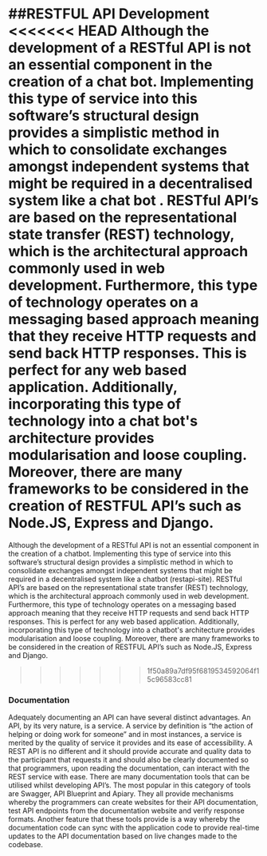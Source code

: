 ##RESTFUL API Development
<<<<<<< HEAD
Although the development of a RESTful API is not an essential component in the creation of a chat bot. Implementing this type of service into this software’s structural design provides a simplistic method in which to consolidate exchanges amongst independent systems that might be required in a decentralised system like a chat bot . RESTful API’s are based on the representational state transfer (REST) technology, which is the architectural approach commonly used in web development. Furthermore, this type of technology operates on a messaging based approach meaning that they receive HTTP requests and send back HTTP responses. This is perfect for any web based application. Additionally, incorporating this type of technology into a chat bot's architecture provides modularisation and loose coupling. Moreover, there are many frameworks to be considered in the creation of RESTFUL API’s such as Node.JS, Express and Django.
=======
Although the development of a RESTful API is not an essential component in the creation of a chatbot. Implementing this type of service into this software’s structural design provides a simplistic method in which to consolidate exchanges amongst independent systems that might be required in a decentralised system like a chatbot (restapi-site). RESTful API’s are based on the representational state transfer (REST) technology, which is the architectural approach commonly used in web development. Furthermore, this type of technology operates on a messaging based approach meaning that they receive HTTP requests and send back HTTP responses. This is perfect for any web based application. Additionally, incorporating this type of technology into a chatbot's architecture provides modularisation and loose coupling. Moreover, there are many frameworks to be considered in the creation of RESTFUL API’s such as Node.JS, Express and Django.
>>>>>>> 1f50a89a7df95f6819534592064f15c96583cc81

### Documentation
Adequately documenting an API can have several distinct advantages. An API, by its very nature, is a service. A service by definition is “the action of helping or doing work for someone” and in most instances, a service is merited by the quality of service it provides and its ease of accessibility. A REST API is no different and it should provide accurate and quality data to the participant that requests it and should also be clearly documented so that programmers, upon reading the documentation, can interact with the REST service with ease. There are many documentation tools that can be utilised whilst developing API’s. The most popular in this category of tools are Swagger, API Blueprint and Apiary. They all provide mechanisms whereby the programmers can create websites for their API documentation, test API endpoints from the documentation website and verify response formats. Another feature that these tools provide is a way whereby the documentation code can sync with the application code to provide real-time updates to the API documentation based on live changes made to the codebase.



